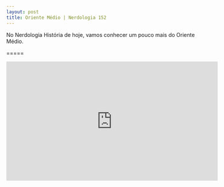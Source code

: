 ```yaml
---
layout: post
title: Oriente Médio | Nerdologia 152
---
```


No Nerdologia História de hoje, vamos conhecer um pouco mais do Oriente Médio.

=====

<iframe width="560" height="315" src="https://www.youtube.com/embed/yAwCFfO1Zv0" frameborder="0" allowfullscreen></iframe>
